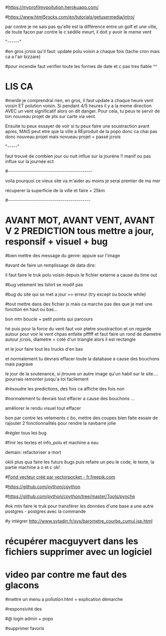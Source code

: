 #https://myprofilmypollution.herokuapp.com/

#https://www.html5rocks.com/en/tutorials/getusermedia/intro/

par contre je ne sais pas qu'elle est la différence entre un golf et une ville, de toute facon par contre le c sédille meurt, il doit y avoir le meme vent

"------"



#en gros jcrois qu'il faut: update polu voisin a chaque fois (tache cron mais ca a l'air bizzare)

#pour incendie faut verifier toute les formes de date et c pas tres fiable ^^

# LIS CA 

#merde je comprendrai rien, en gros, il faut update a chaque heure vent voisin ET polution voisin. Si pendant 4/5 heures il y a la meme direction AVEC un vent significatif alors on dit danger. Pour cela, tu peux te servir de ton nouveau projet de pts sur carte via vent. 

Ensuite tu peux essayer de voir si tu peux faire une soustraction avant apres, MAIS peut etre que la ville a REproduit de la popo donc ca chai pas donc nouveau projet mais novueau projet = passé jcrois



"-----"


faut trouvé de combien jour ou nuit influe sur la jouréne !! manif ou pas influe sur la journée ect


#------------------------------------------



voila pourquoi ce vieux site va m'aider au moins je serai premier de ma mer

récuperer la superficie de la ville et faire + 25km

#-----------------------------------------



# AVANT MOT, AVANT VENT, AVANT V 2 PREDICTION tous mettre a jour, responsif + visuel + bug

#bien mettre des message du genre: appuie sur l'image

#avant de faire un remplissage de data dire:

il faut faire le truk polu voisin depuis le fichier externe a cause du time out

#bug vetement les tshirt se modif pas

#bug du site qui se met a jour == erreur (try except ou boucle while)

#tout mettre dans des fichier js mais ca marche pas des que je met une fonction en haut ou bas...

bon mtn boucle + petit points qui parcours

hé puis pour la force du vent faut voir ptetre soustraction et on regarde autour pour voir le vent chpas enfaite pfffff et faut faire un rond de diametre autour jcrois, diametre = coté d'un triangle alors il est rectangle


et le jour faire tout les trucks d'en bas

et normalement tu devrais effacer toute la database a cause des bouchons mais pagrave

le jour de la soutenance, si jtrouve un autre image qu'un habit sur le site.... jpourrais remonter jusqu'a toi facilement

#résoudre les predictions, des fois ca affiche des fois non

#normalement tu devrais tout effacer a cause des bouchons ...

améliorer le rendu visuel tout effacer

bon par contre les vetements c bo, mettre des coupes bien faite essaie de rajouter 2 fonctionnalités pour rendre la navbarre jolie

#régler tous les bug

#finir les textes et info_polu et machine a eau

demain: refactoriser a mort

okiii plus qua faire les futurs bugs puis refaire un peu le code, le texte,
la partie machine a o et c ok!

#<a href="https://fr.freepik.com/photos-vecteurs-libre/fond">Fond vecteur créé par vectorpocket - fr.freepik.com</a>

#https://github.com/python/cpython

#https://github.com/python/cpython/tree/master/Tools/pynche



#ok mtn faire le truk pour transférer les données d'une base a une autre postgres - postgres avec la commande

#y intégrer http://www.sytadin.fr/sys/barometre_courbe_cumul.jsp.html

# récupérer macguyvert dans les fichiers supprimer avec un logiciel


# video par contre me faut des glacons

#mettre un menu a pollution.html + explication démarche

#responsivité des


#@ login admin + popo

#supprimer favoris



















 











